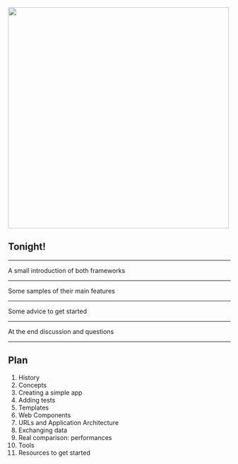 <img src="http://1funny.com/wp-content/uploads/2011/02/cat-reading-paper.jpg" alt="" height="500"/>

##  Tonight!

---

<!--<img src="http://netdna.kittentoob.com/wp-content/uploads/2013/05/Curious-Cat-575x431.jpg" height="500" />-->

A small introduction of both frameworks

---

Some samples of their main features

---

Some advice to get started

---

At the end discussion and questions

---

## Plan

1. History
2. Concepts
3. Creating a simple app
4. Adding tests
5. Templates
6. Web Components
7. URLs and Application Architecture
8. Exchanging data
9. Real comparison: performances
10. Tools
11. Resources to get started
